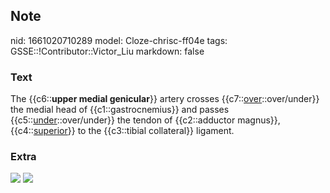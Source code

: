 ## Note
nid: 1661020710289
model: Cloze-chrisc-ff04e
tags: GSSE::!Contributor::Victor_Liu
markdown: false

### Text
The {{c6::<b>upper medial genicular</b>}} artery crosses
{{c7::<u>over</u>::over/under}} the medial head of
{{c1::gastrocnemius}} and passes {{c5::<u>under</u>::over/under}}
the tendon of {{c2::adductor magnus}}, {{c4::<u>superior</u>}} to
the {{c3::tibial collateral}} ligament.

### Extra
<img src="paste-caa95a9446c2606feb3ce3e89411fde0e00cd73c.jpg">
<img src="paste-0be5a68465ea72f950d85e5e35ee0ef13a7fac9d.jpg">
